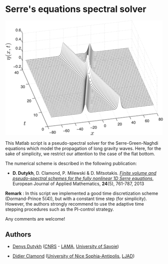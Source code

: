 Serre's equations spectral solver
================

![Head-on collision](/pics/SerreHeadOn.jpg)

This Matlab script is a pseudo-spectral solver for the Serre-Green-Naghdi equations which model the propagation of long gravity waves. Here, for the sake of simplicity, we restrict our attention to the case of the flat bottom.

The numerical scheme is described in the following publication:

* **D. Dutykh**, D. Clamond, P. Milewski & D. Mitsotakis. [*Finite volume and pseudo-spectral schemes for the fully nonlinear 1D Serre equations*](http://hal.archives-ouvertes.fr/hal-00587994/), European Journal of Applied Mathematics, **24**(5), 761-787, 2013

**Remark**
: In this script we implemented a good time discretization scheme (Dormand-Prince 5(4)), but with a constant time step (for simplicity). However, the authors strongly recommend to use the adaptive time stepping procedures such as the PI-control strategy.

Any comments are welcome!

## Authors

* [Denys Dutykh](http://www.denys-dutykh.com/) ([CNRS](http://www.cnrs.fr/insmi/) - [LAMA](http://lama.univ-savoie.fr/index.php), [University of Savoie](http://www.univ-savoie.fr/))

* [Didier Clamond](http://math.unice.fr/~didierc/) ([University of Nice Sophia-Antipolis](http://unice.fr/), [LJAD](http://math.unice.fr/))